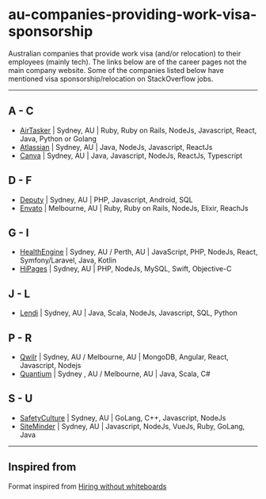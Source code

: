 # au-companies-providing-work-visa-sponsorship

Australian companies that provide work visa (and/or relocation) to their employees (mainly tech).
The links below are of the career pages not the main company website. Some of the companies listed below have mentioned visa sponsorship/relocation on StackOverflow jobs.

---

## A - C
- [AirTasker](https://www.airtasker.com/careers/) | Sydney, AU |  Ruby, Ruby on Rails, NodeJs, Javascript, React, Java, Python or Golang
- [Atlassian](https://www.atlassian.com/company/careers/sydney) | Sydney, AU | Java, NodeJs, Javascript, ReactJs
- [Canva](https://www.canva.com/careers/) | Sydney, AU | Java, Javascript, NodeJs, ReactJs, Typescript

## D - F
- [Deputy](https://www.deputy.com/au/careers) | Sydney, AU |  PHP, Javascript, Android, SQL
- [Envato](https://envato.com/careers/) | Melbourne, AU | Ruby, Ruby on Rails, NodeJs, Elixir, ReachJs

## G - I
- [HealthEngine](https://careers.healthengine.com.au/opportunities/) | Sydney, AU / Perth, AU | JavaScript, PHP, NodeJs, React, Symfony/Laravel, Java, Kotlin
- [HiPages](https://hipagesgroup.com.au/careers/) | Sydney, AU | PHP, NodeJs, MySQL, Swift, Objective-C

## J - L
- [Lendi](https://lendi.recruiterbox.com/) | Sydney, AU | Java, Scala, NodeJs, Javascript, SQL, Python


## P - R
- [Qwilr](https://qwilr.com/jobs/) | Sydney, AU / Melbourne, AU | MongoDB, Angular, React, Javascript, Nodejs
- [Quantium](https://www.quantium.com/careers/) | Sydney , AU / Melbourne, AU | Java, Scala, C#

## S - U
- [SafetyCulture](https://safetyculture.com/careers/) | Sydney, AU | GoLang, C++, Javascript, NodeJs
- [SiteMinder](https://www.siteminder.com/jobs/) | Sydney, AU | Javascript, NodeJs, VueJs, Ruby, GoLang, Java

---

## Inspired from

Format inspired from [Hiring without whiteboards](https://github.com/poteto/hiring-without-whiteboards)
 
